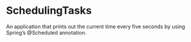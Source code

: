 # SchedulingTasks

An application that prints out the current time every five seconds by using Spring’s @Scheduled annotation.
